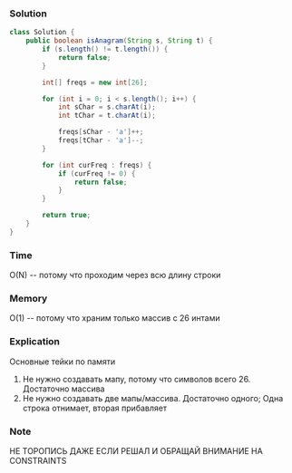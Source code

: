 ### Solution
```java
class Solution {
    public boolean isAnagram(String s, String t) {
        if (s.length() != t.length()) {
            return false;
        }

        int[] freqs = new int[26];

        for (int i = 0; i < s.length(); i++) {
            int sChar = s.charAt(i);
            int tChar = t.charAt(i);

            freqs[sChar - 'a']++;
            freqs[tChar - 'a']--;
        }

        for (int curFreq : freqs) {
            if (curFreq != 0) {
                return false;
            }
        }

        return true;
    }
}
```

### Time
O(N) -- потому что проходим через всю длину строки
### Memory
O(1) -- потому что храним только массив с 26 интами
### Explication
Основные тейки по памяти
1) Не нужно создавать мапу, потому что символов всего 26. Достаточно массива
2) Не нужно создавать две мапы/массива. Достаточно одного; Одна строка отнимает, вторая прибавляет
### Note
НЕ ТОРОПИСЬ ДАЖЕ ЕСЛИ РЕШАЛ И ОБРАЩАЙ ВНИМАНИЕ НА CONSTRAINTS